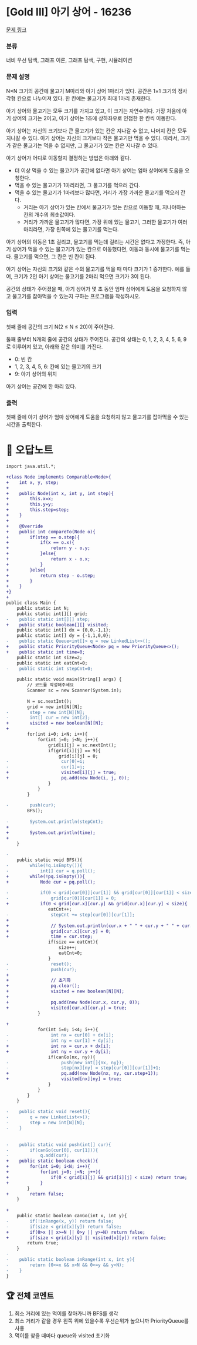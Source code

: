 # [Gold III] 아기 상어 - 16236 

[문제 링크](https://www.acmicpc.net/problem/16236) 

### 분류

너비 우선 탐색, 그래프 이론, 그래프 탐색, 구현, 시뮬레이션

### 문제 설명

<p>N×N 크기의 공간에 물고기 M마리와 아기 상어 1마리가 있다. 공간은 1×1 크기의 정사각형 칸으로 나누어져 있다. 한 칸에는 물고기가 최대 1마리 존재한다.</p>

<p>아기 상어와 물고기는 모두 크기를 가지고 있고, 이 크기는 자연수이다. 가장 처음에 아기 상어의 크기는 2이고, 아기 상어는 1초에 상하좌우로 인접한 한 칸씩 이동한다.</p>

<p>아기 상어는 자신의 크기보다 큰 물고기가 있는 칸은 지나갈 수 없고, 나머지 칸은 모두 지나갈 수 있다. 아기 상어는 자신의 크기보다 작은 물고기만 먹을 수 있다. 따라서, 크기가 같은 물고기는 먹을 수 없지만, 그 물고기가 있는 칸은 지나갈 수 있다.</p>

<p>아기 상어가 어디로 이동할지 결정하는 방법은 아래와 같다.</p>

<ul>
	<li>더 이상 먹을 수 있는 물고기가 공간에 없다면 아기 상어는 엄마 상어에게 도움을 요청한다.</li>
	<li>먹을 수 있는 물고기가 1마리라면, 그 물고기를 먹으러 간다.</li>
	<li>먹을 수 있는 물고기가 1마리보다 많다면, 거리가 가장 가까운 물고기를 먹으러 간다.
	<ul>
		<li>거리는 아기 상어가 있는 칸에서 물고기가 있는 칸으로 이동할 때, 지나야하는 칸의 개수의 최솟값이다.</li>
		<li>거리가 가까운 물고기가 많다면, 가장 위에 있는 물고기, 그러한 물고기가 여러마리라면, 가장 왼쪽에 있는 물고기를 먹는다.</li>
	</ul>
	</li>
</ul>

<p>아기 상어의 이동은 1초 걸리고, 물고기를 먹는데 걸리는 시간은 없다고 가정한다. 즉, 아기 상어가 먹을 수 있는 물고기가 있는 칸으로 이동했다면, 이동과 동시에 물고기를 먹는다. 물고기를 먹으면, 그 칸은 빈 칸이 된다.</p>

<p>아기 상어는 자신의 크기와 같은 수의 물고기를 먹을 때 마다 크기가 1 증가한다. 예를 들어, 크기가 2인 아기 상어는 물고기를 2마리 먹으면 크기가 3이 된다.</p>

<p>공간의 상태가 주어졌을 때, 아기 상어가 몇 초 동안 엄마 상어에게 도움을 요청하지 않고 물고기를 잡아먹을 수 있는지 구하는 프로그램을 작성하시오.</p>

### 입력 

 <p>첫째 줄에 공간의 크기 N(2 ≤ N ≤ 20)이 주어진다.</p>

<p>둘째 줄부터 N개의 줄에 공간의 상태가 주어진다. 공간의 상태는 0, 1, 2, 3, 4, 5, 6, 9로 이루어져 있고, 아래와 같은 의미를 가진다.</p>

<ul>
	<li>0: 빈 칸</li>
	<li>1, 2, 3, 4, 5, 6: 칸에 있는 물고기의 크기</li>
	<li>9: 아기 상어의 위치</li>
</ul>

<p>아기 상어는 공간에 한 마리 있다.</p>

### 출력 

 <p>첫째 줄에 아기 상어가 엄마 상어에게 도움을 요청하지 않고 물고기를 잡아먹을 수 있는 시간을 출력한다.</p>



#  🚀  오답노트 

```diff
import java.util.*;

+class Node implements Comparable<Node>{
+    int x, y, step;
+    
+    public Node(int x, int y, int step){
+        this.x=x;
+        this.y=y;
+        this.step=step;
+    }
+    
+    @Override
+    public int compareTo(Node o){
+        if(step == o.step){
+            if(x == o.x){
+                return y - o.y;
+            }else{
+                return x - o.x;
+            }
+        }else{
+            return step - o.step;
+        }
+    }
+}
+
public class Main {
    public static int N;
    public static int[][] grid;
-    public static int[][] step;
+    public static boolean[][] visited;
    public static int[] dx = {0,0,-1,1};
    public static int[] dy = {-1,1,0,0};
-    public static Queue<int[]> q = new LinkedList<>();
+    public static PriorityQueue<Node> pq = new PriorityQueue<>();
+    public static int time=0;
    public static int size=2;
    public static int eatCnt=0;
-    public static int stepCnt=0;
    
    public static void main(String[] args) {
        // 코드를 작성해주세요
        Scanner sc = new Scanner(System.in);
        
        N = sc.nextInt();
        grid = new int[N][N];
-        step = new int[N][N];
-        int[] cur = new int[2];
+        visited = new boolean[N][N];
+        
        for(int i=0; i<N; i++){
            for(int j=0; j<N; j++){
                grid[i][j] = sc.nextInt();
                if(grid[i][j] == 9){
                    grid[i][j] = 0;
-                    cur[0]=i;
-                    cur[1]=j;
+                    visited[i][j] = true;
+                    pq.add(new Node(i, j, 0));
                }
            }
        }
        
-        push(cur);
        BFS();
        
-        System.out.println(stepCnt);
+        
+        System.out.println(time);
+        
    }
    
-    
    public static void BFS(){
-        while(!q.isEmpty()){
-            int[] cur = q.poll();
+        while(!pq.isEmpty()){
+            Node cur = pq.poll();
            
-            if(0 < grid[cur[0]][cur[1]] && grid[cur[0]][cur[1]] < size){
-                grid[cur[0]][cur[1]] = 0;
+            if(0 < grid[cur.x][cur.y] && grid[cur.x][cur.y] < size){
                eatCnt++;
-                stepCnt += step[cur[0]][cur[1]];
+                
+                // System.out.println(cur.x + " " + cur.y + " " + cur.step);
+                grid[cur.x][cur.y] = 0;
+                time = cur.step;
                if(size == eatCnt){
                    size++;
                    eatCnt=0;
                }
-                reset();
-                push(cur);
+                
+                // 초기화
+                pq.clear();
+                visited = new boolean[N][N];
+
+                pq.add(new Node(cur.x, cur.y, 0));
+                visited[cur.x][cur.y] = true;
            }
            
+            
            for(int i=0; i<4; i++){
-                int nx = cur[0] + dx[i];
-                int ny = cur[1] + dy[i];
+                int nx = cur.x + dx[i];
+                int ny = cur.y + dy[i];
                if(canGo(nx, ny)){
-                    push(new int[]{nx, ny});
-                    step[nx][ny] = step[cur[0]][cur[1]]+1;
+                    pq.add(new Node(nx, ny, cur.step+1));
+                    visited[nx][ny] = true;
                }
            }
        }
    }
    
-    public static void reset(){
-        q = new LinkedList<>();
-        step = new int[N][N];
-    }
    
    
-    public static void push(int[] cur){
-        if(canGo(cur[0], cur[1])){
-            q.add(cur);
+    public static boolean check(){
+        for(int i=0; i<N; i++){
+            for(int j=0; j<N; j++){
+                if(0 < grid[i][j] && grid[i][j] < size) return true;
+            }
        }
+        return false;
    }
    
+    
    public static boolean canGo(int x, int y){
-        if(!inRange(x, y)) return false;
-        if(size < grid[x][y]) return false;
+        if(0>x || x>=N || 0>y || y>=N) return false;
+        if(size < grid[x][y] || visited[x][y]) return false;
        return true;
    }
-    
-    public static boolean inRange(int x, int y){
-        return (0<=x && x<N && 0<=y && y<N);
-    }
}

```


 ## 🏆 전체 코멘트 

1. 최소 거리에 있는 먹이를 찾아가니까 BFS를 생각
2. 최소 거리가 같을 경우 왼쪽 위에 있을수록 우선순위가 높으니까 PriorityQueue를 사용
3. 먹이를 찾을 때마다 queue와 visited 초기화